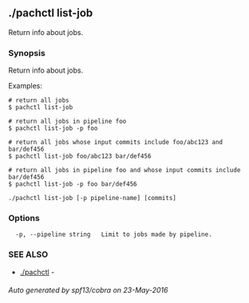 ## ./pachctl list-job

Return info about jobs.

### Synopsis


Return info about jobs.

Examples:

	# return all jobs
	$ pachctl list-job

	# return all jobs in pipeline foo
	$ pachctl list-job -p foo

	# return all jobs whose input commits include foo/abc123 and bar/def456
	$ pachctl list-job foo/abc123 bar/def456

	# return all jobs in pipeline foo and whose input commits include bar/def456
	$ pachctl list-job -p foo bar/def456



```
./pachctl list-job [-p pipeline-name] [commits]
```

### Options

```
  -p, --pipeline string   Limit to jobs made by pipeline.
```

### SEE ALSO
* [./pachctl](./pachctl.md)	 - 

###### Auto generated by spf13/cobra on 23-May-2016
